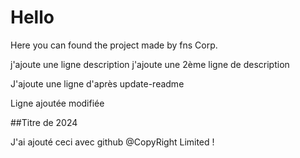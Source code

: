 # Hello
Here you can found the project made by fns Corp.

j'ajoute une ligne description
j'ajoute une 2ème ligne de description

J'ajoute une ligne d'après update-readme

Ligne ajoutée modifiée

##Titre de 2024

J'ai ajouté ceci avec github
@CopyRight Limited !
